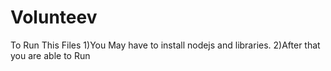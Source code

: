 # Volunteev

To Run This Files
1)You May have to install nodejs and libraries.
2)After that you are able to Run
